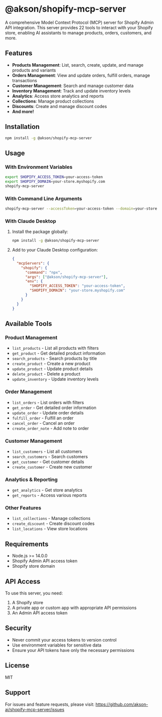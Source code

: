 # @akson/shopify-mcp-server

A comprehensive Model Context Protocol (MCP) server for Shopify Admin API integration. This server provides 22 tools to interact with your Shopify store, enabling AI assistants to manage products, orders, customers, and more.

## Features

- **Products Management**: List, search, create, update, and manage products and variants
- **Orders Management**: View and update orders, fulfill orders, manage transactions
- **Customer Management**: Search and manage customer data
- **Inventory Management**: Track and update inventory levels
- **Analytics**: Access store analytics and reports
- **Collections**: Manage product collections
- **Discounts**: Create and manage discount codes
- **And more!**

## Installation

```bash
npm install -g @akson/shopify-mcp-server
```

## Usage

### With Environment Variables

```bash
export SHOPIFY_ACCESS_TOKEN=your-access-token
export SHOPIFY_DOMAIN=your-store.myshopify.com
shopify-mcp-server
```

### With Command Line Arguments

```bash
shopify-mcp-server --accessToken=your-access-token --domain=your-store.myshopify.com
```

### With Claude Desktop

1. Install the package globally:
   ```bash
   npm install -g @akson/shopify-mcp-server
   ```

2. Add to your Claude Desktop configuration:
   ```json
   {
     "mcpServers": {
       "shopify": {
         "command": "npx",
         "args": ["@akson/shopify-mcp-server"],
         "env": {
           "SHOPIFY_ACCESS_TOKEN": "your-access-token",
           "SHOPIFY_DOMAIN": "your-store.myshopify.com"
         }
       }
     }
   }
   ```

## Available Tools

### Product Management
- `list_products` - List all products with filters
- `get_product` - Get detailed product information
- `search_products` - Search products by title
- `create_product` - Create a new product
- `update_product` - Update product details
- `delete_product` - Delete a product
- `update_inventory` - Update inventory levels

### Order Management
- `list_orders` - List orders with filters
- `get_order` - Get detailed order information
- `update_order` - Update order details
- `fulfill_order` - Fulfill an order
- `cancel_order` - Cancel an order
- `create_order_note` - Add note to order

### Customer Management
- `list_customers` - List all customers
- `search_customers` - Search customers
- `get_customer` - Get customer details
- `create_customer` - Create new customer

### Analytics & Reporting
- `get_analytics` - Get store analytics
- `get_reports` - Access various reports

### Other Features
- `list_collections` - Manage collections
- `create_discount` - Create discount codes
- `list_locations` - View store locations

## Requirements

- Node.js >= 14.0.0
- Shopify Admin API access token
- Shopify store domain

## API Access

To use this server, you need:
1. A Shopify store
2. A private app or custom app with appropriate API permissions
3. An Admin API access token

## Security

- Never commit your access tokens to version control
- Use environment variables for sensitive data
- Ensure your API tokens have only the necessary permissions

## License

MIT

## Support

For issues and feature requests, please visit: https://github.com/akson-ai/shopify-mcp-server/issues